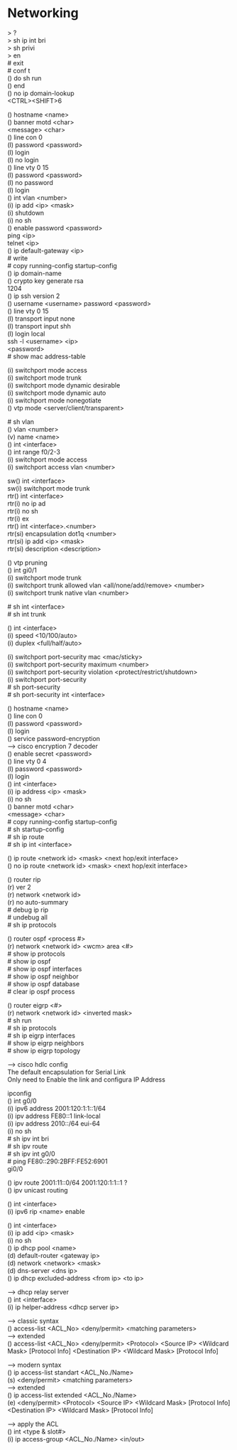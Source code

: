 # Networking

\> ?  
\> sh ip int bri  
\> sh privi  
\> en  
\# exit  
\# conf t  
() do sh run  
() end  
() no ip domain-lookup  
\<CTRL\>\<SHIFT\>6  

() hostname \<name\>  
() banner motd \<char\>  
\<message\> \<char\>  
() line con 0  
(l) password \<password\>  
(l) login  
(l) no login  
() line vty 0 15  
(l) password \<password\>  
(l) no password  
(l) login  
() int vlan \<number\>  
(i) ip add \<ip\> \<mask\>  
(i) shutdown  
(i) no sh  
() enable password \<password\>  
ping \<ip\>  
telnet \<ip\>  
() ip default-gateway \<ip\>  
\# write  
\# copy running-config startup-config  
() ip domain-name <name>  
() crypto key generate rsa  
1204  
() ip ssh version 2  
() username \<username\> password \<password\>  
() line vty 0 15  
(l) transport input none  
(l) transport input shh  
(l) login local  
ssh -l \<username\> \<ip\>  
\<password\>  
\# show mac address-table  

(i) switchport mode access  
(i) switchport mode trunk  
(i) switchport mode dynamic desirable  
(i) switchport mode dynamic auto  
(i) switchport mode nonegotiate  
() vtp mode \<server/client/transparent\>  

\# sh vlan  
() vlan \<number\>  
(v) name \<name\>  
() int \<interface\>  
() int range f0/2-3  
(i) switchport mode access  
(i) switchport access vlan \<number\>  

sw() int \<interface\>  
sw(i) switchport mode trunk  
rtr() int \<interface\>  
rtr(i) no ip ad  
rtr(i) no sh  
rtr(i) ex  
rtr() int \<interface\>.\<number\>  
rtr(si) encapsulation dot1q \<number\>  
rtr(si) ip add \<ip\> \<mask\>  
rtr(si) description \<description\>  

() vtp pruning  
() int gi0/1  
(i) switchport mode trunk  
(i) switchport trunk allowed vlan \<all/none/add/remove\> \<number\>  
(i) switchport trunk native vlan \<number\>  

\# sh int \<interface\>  
\# sh int trunk  

() int \<interface\>  
(i) speed \<10/100/auto\>  
(i) duplex \<full/half/auto\>  

(i) switchport port-security mac \<mac/sticky\>  
(i) switchport port-security maximum \<number\>  
(i) switchport port-security violation \<protect/restrict/shutdown\>  
(i) switchport port-security  
\# sh port-security  
\# sh port-security int \<interface\>  

() hostname \<name\>  
() line con 0  
(l) password \<password\>  
(l) login  
() service password-encryption  
--> cisco encryption 7 decoder  
() enable secret \<password\>  
() line vty 0 4  
(l) password \<password\>  
(l) login  
() int \<interface\>  
(i) ip address \<ip\> \<mask\>  
(i) no sh  
() banner motd \<char\>  
\<message\> \<char\>  
\# copy running-config startup-config  
\# sh startup-config  
\# sh ip route  
\# sh ip int \<interface\>  

() ip route \<network id\> \<mask\> \<next hop/exit interface\>  
() no ip route \<network id\> \<mask\> \<next hop/exit interface\>  

() router rip  
(r) ver 2  
(r) network \<network id\>  
(r) no auto-summary  
\# debug ip rip  
\# undebug all  
\# sh ip protocols  

() router ospf \<process \#\>  
(r) network \<network id\> \<wcm\> area \<\#\>  
\# show ip protocols  
\# show ip ospf  
\# show ip ospf interfaces  
\# show ip ospf neighbor  
\# show ip ospf database  
\# clear ip ospf process  

() router eigrp \<\#\>  
(r) network \<network id\> \<inverted mask\>  
\# sh run  
\# sh ip protocols  
\# sh ip eigrp interfaces  
\# show ip eigrp neighbors  
\# show ip eigrp topology  

--> cisco hdlc config  
The default encapsulation for Serial Link  
Only need to Enable the link and configura IP Address  

ipconfig  
() int g0/0  
(i) ipv6 address 2001:120:1:1::1/64  
(i) ipv address FE80::1 link-local  
(i) ipv address 2010::/64 eui-64  
(i) no sh  
\# sh ipv int bri  
\# sh ipv route  
\# sh ipv int g0/0  
\# ping FE80::290:2BFF:FE52:6901  
gi0/0  

() ipv route 2001:11::0/64 2001:120:1:1::1 ?  
() ipv unicast routing  

() int \<interface\>  
(i) ipv6 rip \<name\> enable  

() int \<interface\>  
(i) ip add \<ip\> \<mask\>  
(i) no sh  
() ip dhcp pool \<name\>  
(d) default-router \<gateway ip\>  
(d) network \<network\> \<mask\>  
(d) dns-server \<dns ip\>  
() ip dhcp excluded-address \<from ip\> \<to ip\>  

--> dhcp relay server  
() int \<interface\>  
(i) ip helper-address \<dhcp server ip\>  

--> classic syntax  
() access-list \<ACL_No\> \<deny/permit\> \<matching parameters\>  
--> extended  
() access-list \<ACL_No\> \<deny/permit\> \<Protocol\> \<Source IP\> \<Wildcard Mask\> [Protocol Info] \<Destination IP\> \<Wildcard Mask\> [Protocol Info]  

--> modern syntax  
() ip access-list standart \<ACL_No./Name\>  
(s) \<deny/permit\> \<matching parameters\>  
--> extended  
() ip access-list extended \<ACL_No./Name\>  
(e) \<deny/permit\> \<Protocol\> \<Source IP\> \<Wildcard Mask\> [Protocol Info] \<Destination IP\> \<Wildcard Mask\> [Protocol Info]  

--> apply the ACL  
() int \<type & slot\#\>  
(i) ip access-group \<ACL_No./Name\> \<in/out\>  
